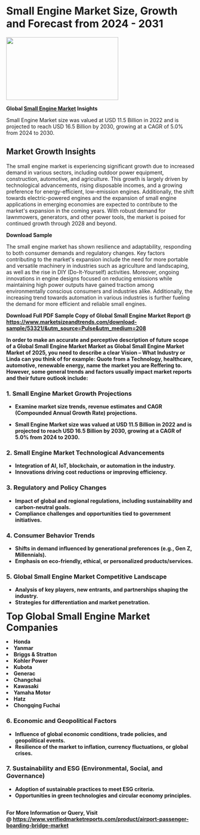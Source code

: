 <H1>Small Engine Market Size, Growth and Forecast from 2024 - 2031</H1><img class="aligncenter size-medium wp-image-584254" src="https://thirdeyenews.in/wp-content/uploads/2024/09/Global-Market-Research-300x168.jpeg" alt="" width="300" height="168" /><p><strong>Global&nbsp;<a href="https://www.marketsizeandtrends.com/download-sample/53321/&amp;utm_source=Pulse&amp;utm_medium=208">Small Engine Market</a> Insights</strong></p><p>Small Engine Market size was valued at USD 11.5 Billion in 2022 and is projected to reach USD 16.5 Billion by 2030, growing at a CAGR of 5.0% from 2024 to 2030.</p><p><h2>Market Growth Insights</h2> <p>The small engine market is experiencing significant growth due to increased demand in various sectors, including outdoor power equipment, construction, automotive, and agriculture. This growth is largely driven by technological advancements, rising disposable incomes, and a growing preference for energy-efficient, low-emission engines. Additionally, the shift towards electric-powered engines and the expansion of small engine applications in emerging economies are expected to contribute to the market's expansion in the coming years. With robust demand for lawnmowers, generators, and other power tools, the market is poised for continued growth through 2028 and beyond.</p> <p><strong>Download Sample</strong></p> <p>The small engine market has shown resilience and adaptability, responding to both consumer demands and regulatory changes. Key factors contributing to the market's expansion include the need for more portable and versatile machinery in industries such as agriculture and landscaping, as well as the rise in DIY (Do-It-Yourself) activities. Moreover, ongoing innovations in engine designs focused on reducing emissions while maintaining high power outputs have gained traction among environmentally conscious consumers and industries alike. Additionally, the increasing trend towards automation in various industries is further fueling the demand for more efficient and reliable small engines.</p> <p><strong></p><p><span class=""><strong>Download Full PDF Sample Copy of Global Small Engine Market Report</strong> @ <a href="https://www.marketsizeandtrends.com/download-sample/53321/&amp;utm_source=Pulse&amp;utm_medium=208" target="_blank">https://www.marketsizeandtrends.com/download-sample/53321/&amp;utm_source=Pulse&amp;utm_medium=208</a></span></p><p>In order to make an accurate and perceptive description of future scope of a Global&nbsp;Small Engine Market Market as Global&nbsp;Small Engine Market Market of 2025, you need to describe a clear Vision &ndash; What Industry or Linda can you think of for example: Quote from a Technology, healthcare, automotive, renewable energy, name the market you are Reffering to. However, some general trends and factors usually impact market reports and their future outlook include:</p><h3>1.&nbsp;<strong>Small Engine Market Growth Projections</strong></h3><ul><li>Examine market size trends, revenue estimates and CAGR (Compounded Annual Growth Rate) projections.</li><li><p>Small Engine Market size was valued at USD 11.5 Billion in 2022 and is projected to reach USD 16.5 Billion by 2030, growing at a CAGR of 5.0% from 2024 to 2030.</p></li></ul><h3>2.&nbsp;<strong>Small Engine Market Technological Advancements</strong></h3><ul><li>Integration of AI, IoT, blockchain, or automation in the industry.</li><li>Innovations driving cost reductions or improving efficiency.</li></ul><h3>3.&nbsp;<strong>Regulatory and Policy Changes</strong></h3><ul><li>Impact of global and regional regulations, including sustainability and carbon-neutral goals.</li><li>Compliance challenges and opportunities tied to government initiatives.</li></ul><h3>4.&nbsp;<strong>Consumer Behavior Trends</strong></h3><ul><li>Shifts in demand influenced by generational preferences (e.g., Gen Z, Millennials).</li><li>Emphasis on eco-friendly, ethical, or personalized products/services.</li></ul><h3>5.&nbsp;<strong>Global Small Engine Market Competitive Landscape</strong></h3><ul><li>Analysis of key players, new entrants, and partnerships shaping the industry.</li><li>Strategies for differentiation and market penetration.</li></ul><p data-pm-slice="1 1 []"><span style="color: inherit; font-family: inherit; font-size: 25px;">Top Global Small Engine Market Companies</span></p><div class="" data-test-id=""><p><li>Honda</li><li> Yanmar</li><li> Briggs & Stratton</li><li> Kohler Power</li><li> Kubota</li><li> Generac</li><li> Changchai</li><li> Kawasaki</li><li> Yamaha Motor</li><li> Hatz</li><li> Chongqing Fuchai</li></p></div><h3>6.&nbsp;<strong>Economic and Geopolitical Factors</strong></h3><ul><li>Influence of global economic conditions, trade policies, and geopolitical events.</li><li>Resilience of the market to inflation, currency fluctuations, or global crises.</li></ul><h3>7.&nbsp;<strong>Sustainability and ESG (Environmental, Social, and Governance)</strong></h3><ul><li>Adoption of sustainable practices to meet ESG criteria.</li><li>Opportunities in green technologies and circular economy principles.</li></ul><h2><strong style="font-size: 14px;">For More Information or Query, Visit @&nbsp;</strong><a style="background-color: #ffffff; font-size: 14px;" href="https://www.marketsizeandtrends.com/report/small-engine-market/" target="_blank">https://www.verifiedmarketreports.com/product/airport-passenger-boarding-bridge-market</a></h2>
